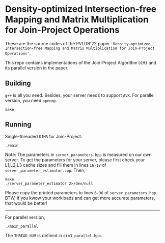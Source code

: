 # Density-optimized Intersection-free Mapping and Matrix Multiplication for Join-Project Operations

These are the source codes of the PVLDB'22 paper `'Density-optimized Intersection-free Mapping and Matrix Multiplication for Join-Project Operations'`.

This repo contains implementations of the Join-Project Algorithm `DIM3` and its parallel version in the paper.

<!-- If you use this work, please cite our paper as follows
```
@inproceedings{zhou2021spitfire,
  title={Spitfire: A Three-Tier Buffer Manager for Volatile and Non-Volatile Memory},
  author={Zhou, Xinjing and Arulraj, Joy and Pavlo, Andrew and Cohen, David},
  booktitle={Proceedings of the 2021 International Conference on Management of Data},
  pages={2195--2207},
  year={2021}
}
``` -->

## Building
`g++` is all you need. Besides, your server needs to support `AVX`. For paralle version, you need `openmp`.
```
make
```

## Running
Single-threaded `DIM3` for Join-Project:
```
./main
```

Note: The parameters in `server_parameters.hpp` is measured on our own server. To get the parameters for your server, please first check your L1,L2,L3 cache sizes and fill them in lines `16-18` of `server_parameter_estimator.cpp`. Then,
```
make
./server_parameter_estimator 2>/dev/null
```
Please copy the printed parameters to lines `6-36` of `server_parameters.hpp`. BTW, if you kwow your workloads and can get more accurate parameters, that would be better!

---

For parallel version,
```
./main_parallel
```
The `THREAD_NUM` is defined in `dim3_parallel.hpp`.